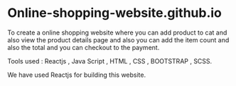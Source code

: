# Online-shopping-website.github.io
To create a online shopping website where you can add product to cat and also view the product details page and also you can add the item count and also the total and you can checkout to the payment.

Tools used : Reactjs , Java Script , HTML , CSS , BOOTSTRAP , SCSS.

We have used Reactjs for building this website. 
